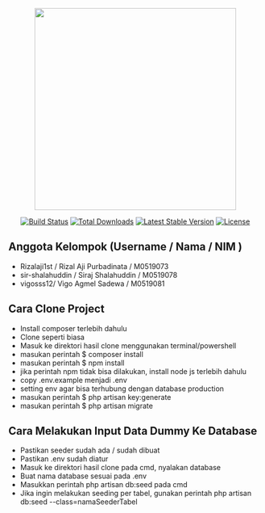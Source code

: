 <p align="center"><a href="https://laravel.com" target="_blank"><img src="https://raw.githubusercontent.com/laravel/art/master/logo-lockup/5%20SVG/2%20CMYK/1%20Full%20Color/laravel-logolockup-cmyk-red.svg" width="400"></a></p>

<p align="center">
<a href="https://travis-ci.org/laravel/framework"><img src="https://travis-ci.org/laravel/framework.svg" alt="Build Status"></a>
<a href="https://packagist.org/packages/laravel/framework"><img src="https://img.shields.io/packagist/dt/laravel/framework" alt="Total Downloads"></a>
<a href="https://packagist.org/packages/laravel/framework"><img src="https://img.shields.io/packagist/v/laravel/framework" alt="Latest Stable Version"></a>
<a href="https://packagist.org/packages/laravel/framework"><img src="https://img.shields.io/packagist/l/laravel/framework" alt="License"></a>
</p>

## Anggota Kelompok (Username / Nama / NIM )

- Rizalaji1st / Rizal Aji Purbadinata / M0519073
- sir-shalahuddin / Siraj Shalahuddin / M0519078
- vigosss12/ Vigo Agmel Sadewa / M0519081



## Cara Clone Project

- Install composer terlebih dahulu
- Clone seperti biasa
- Masuk ke direktori hasil clone menggunakan terminal/powershell
- masukan perintah $ composer install
- masukan perintah $ npm install
- jika perintah npm tidak bisa dilakukan, install node js terlebih dahulu
- copy .env.example menjadi .env
- setting env agar bisa terhubung dengan database production
- masukan perintah $ php artisan key:generate
- masukan perintah $ php artisan migrate

## Cara Melakukan Input Data Dummy Ke Database

- Pastikan seeder sudah ada / sudah dibuat
- Pastikan .env sudah diatur
- Masuk ke direktori hasil clone pada cmd, nyalakan database
- Buat nama database sesuai pada .env
- Masukkan perintah php artisan db:seed pada cmd
- Jika ingin melakukan seeding per tabel, gunakan perintah php artisan db:seed --class=namaSeederTabel

